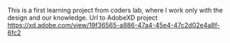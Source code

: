 This is a first learning project from coders lab, where I work only with the design and our knowledge.
Url to AdobeXD project 
https://xd.adobe.com/view/19f36565-a886-47a4-45e4-47c2d02e4a8f-6fc2
